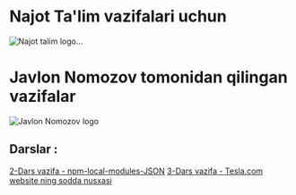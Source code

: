 # Najot Ta'lim vazifalari uchun 

![Najot talim logo...](https://assets-global.website-files.com/62361b0ee9fbf8a744598959/62be9351137b5e0541861308_Najot-logo-1.jpg)

# Javlon Nomozov tomonidan qilingan vazifalar

![Javlon Nomozov logo](https://avatars.githubusercontent.com/u/69708014?v=4)

## Darslar :
[2-Dars vazifa - npm-local-modules-JSON](https://github.com/javlon-nomozov/najot-talim-4-oy/tree/lesson-2)
[3-Dars vazifa - Tesla.com website ning sodda nusxasi](https://github.com/javlon-nomozov/najot-talim-4-oy/tree/lesson-3-hw)